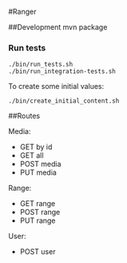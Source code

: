 #Ranger

##Development
    mvn package

### Run tests
    ./bin/run_tests.sh
    ./bin/run_integration-tests.sh

To create some initial values:

    ./bin/create_initial_content.sh

##Routes

Media:

* GET by id
* GET all
* POST media
* PUT media

Range:

* GET range
* POST range
* PUT range

User:

* POST user
